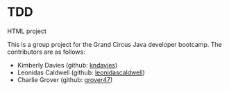 # TDD
HTML project
<p>This is a group project for the Grand Circus Java developer bootcamp.  The contributors are as follows: </p>
<ul>
	<li>Kimberly Davies (github: <a href="https://github.com/kndavies">kndavies</a>)</li>
	<li>Leonidas Caldwell (github: <a href="https://github.com/leonidascaldwell">leonidascaldwell</a>)</li>
	<li>Charlie Grover (github: <a href="https://github.com/grover47">grover47</a>)</li>
</ul>
